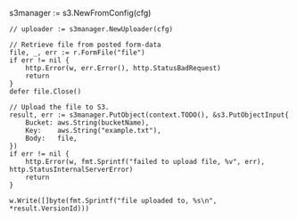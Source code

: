 s3manager := s3.NewFromConfig(cfg)

    // uploader := s3manager.NewUploader(cfg)

    // Retrieve file from posted form-data
    file, _, err := r.FormFile("file")
    if err != nil {
    	http.Error(w, err.Error(), http.StatusBadRequest)
    	return
    }
    defer file.Close()

    // Upload the file to S3.
    result, err := s3manager.PutObject(context.TODO(), &s3.PutObjectInput{
    	Bucket: aws.String(bucketName),
    	Key:    aws.String("example.txt"),
    	Body:   file,
    })
    if err != nil {
    	http.Error(w, fmt.Sprintf("failed to upload file, %v", err), http.StatusInternalServerError)
    	return
    }

    w.Write([]byte(fmt.Sprintf("file uploaded to, %s\n", *result.VersionId)))
